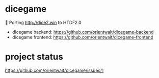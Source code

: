 # dicegame

🎲 Porting http://dice2.win to HTDF2.0

- dicegame backend: https://github.com/orientwalt/dicegame-backend
- dicegame frontend: https://github.com/orientwalt/dicegame-frontend

# project status

https://github.com/orientwalt/dicegame/issues/1
